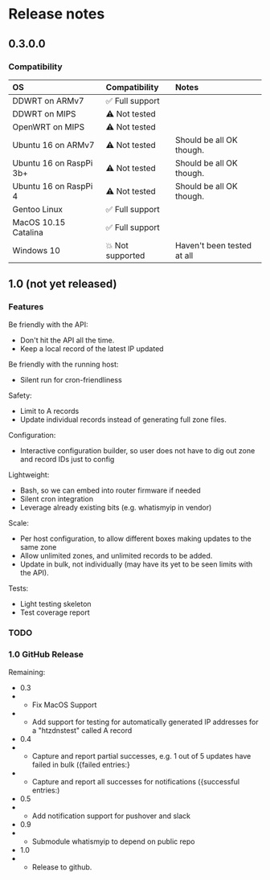 # Release notes

## 0.3.0.0

### Compatibility
| OS                      | Compatibility        | Notes                               |
| :---------------------- | :--------------------| :-----------------------------------|
| DDWRT on ARMv7          | ✅ Full support      |                                     |
| DDWRT on MIPS           | ⚠️ Not tested         |                                     |
| OpenWRT on MIPS         | ⚠️ Not tested         |                                     |
| Ubuntu 16 on ARMv7      | ⚠️ Not tested         | Should be all OK though.            |
| Ubuntu 16 on RaspPi 3b+ | ⚠️ Not tested         | Should be all OK though.            |
| Ubuntu 16 on RaspPi 4   | ⚠️ Not tested         | Should be all OK though.            |
| Gentoo Linux            | ✅ Full support      |                                     |
| MacOS 10.15 Catalina    | ✅ Full support      |                                     |
| Windows 10              | 💥 Not supported     | Haven't been tested at all          |

## 1.0 (not yet released)

### Features

Be friendly with the API:
- Don't hit the API all the time.
- Keep a local record of the latest IP updated

Be friendly with the running host:
- Silent run for cron-friendliness

Safety:
- Limit to A records
- Update individual records instead of generating full zone files.

Configuration:
- Interactive configuration builder, so user does not have to dig out zone and record IDs just to config

Lightweight:
- Bash, so we can embed into router firmware if needed
- Silent cron integration 
- Leverage already existing bits (e.g. whatismyip in vendor)

Scale:
- Per host configuration, to allow different boxes making updates to the same zone
- Allow unlimited zones, and unlimited records to be added.
- Update in bulk, not individually (may have its yet to be seen limits with the API).

Tests:
- Light testing skeleton
- Test coverage report

### TODO
### 1.0 GitHub Release
Remaining:
- 0.3
- - Fix MacOS Support
- - Add support for testing for automatically generated IP addresses for a "htzdnstest" called A record
- 0.4
- - Capture and report partial successes, e.g. 1 out of 5 updates have failed in bulk ({failed entries:}
- - Capture and report all successes for notifications ({successful entries:)
- 0.5
- - Add notification support for pushover and slack
- 0.9
- - Submodule whatismyip to depend on public repo
- 1.0
- - Release to github.

